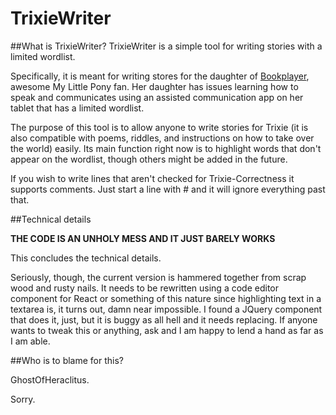 # TrixieWriter

##What is TrixieWriter?
TrixieWriter is a simple tool for writing stories with a limited wordlist. 

Specifically, it is meant for writing stores for the daughter of [Bookplayer](https://www.fimfiction.net/user/26449/bookplayer), awesome My Little Pony fan. Her daughter has issues learning how to speak and communicates using an assisted communication app on her tablet that has a limited wordlist.

The purpose of this tool is to allow anyone to write stories for Trixie (it is also compatible with poems, riddles, and instructions on how to take over the world) easily. Its main function right now is to highlight words that don't appear on the wordlist, though others might be added in the future. 

If you wish to write lines that aren't checked for Trixie-Correctness it supports comments. Just start a line with # and it will ignore everything past that. 

##Technical details

**THE CODE IS AN UNHOLY MESS AND IT JUST BARELY WORKS**

This concludes the technical details. 

Seriously, though, the current version is hammered together from scrap wood and rusty nails. It needs to be rewritten using a code editor component for React or something of this nature since highlighting text in a textarea is, it turns out, damn near impossible. I found a JQuery component that does it, just, but it is buggy as all hell and it needs replacing. If anyone wants to tweak this or anything, ask and I am happy to lend a hand as far as I am able.

##Who is to blame for this? 

GhostOfHeraclitus. 

Sorry. 

